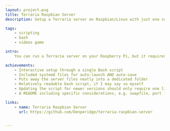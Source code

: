 ```yaml
---
layout: project.pug
title: Terraria Raspbian Server
description: Setup a Terraria server on Raspbian/Linux with just one script, including autosave!

tags:
    - scripting
    - bash
    - videos game

intro: 
    You can run a Terraria server on your Raspberry Pi, but it requires some manual setups and changes. What if you didn't have to do any of that?

achievements:
    - Interactive setup through a single Bash script
    - Included systemd files for auto-launch AND auto-save
    - Puts away the server files neatly into a dedicated folder
    - Relatively readable bash script, if I may say so myself
    - Updating the script for newer versions should only require one line to be changed
    - A README including specific considerations, e.g. swapfile, port forwarding...

links:
    - name: Terraria Raspbian Server
      url: https://github.com/Denperidge/terraria-raspbian-server


---
```


